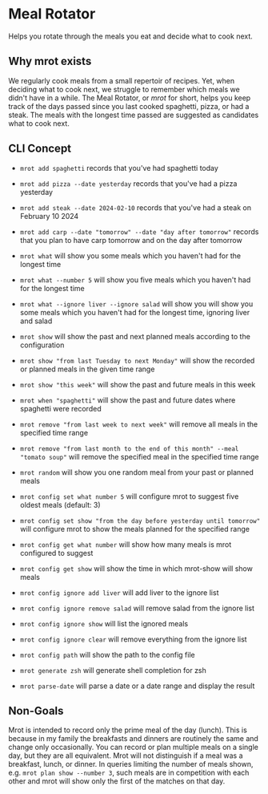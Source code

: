 # Meal Rotator

Helps you rotate through the meals you eat and decide what to cook next.

## Why mrot exists

We regularly cook meals from a small repertoir of recipes. Yet, when deciding what to cook next, we struggle to remember which meals we didn't have in a while. The Meal Rotator, or *mrot* for short, helps you keep track of the days passed since you last cooked spaghetti, pizza, or had a steak. The meals with the longest time passed are suggested as candidates what to cook next.

## CLI Concept

* `mrot add spaghetti` records that you've had spaghetti today
* `mrot add pizza --date yesterday` records that you've had a pizza yesterday
* `mrot add steak --date 2024-02-10` records that you've had a steak on February 10 2024
* `mrot add carp --date "tomorrow" --date "day after tomorrow"` records that you plan to have carp tomorrow and on the day after tomorrow

* `mrot what` will show you some meals which you haven't had for the longest time
* `mrot what --number 5` will show you five meals which you haven't had for the longest time
* `mrot what --ignore liver --ignore salad` will show you will show you some meals which you haven't had for the longest time, ignoring liver and salad

* `mrot show` will show the past and next planned meals according to the configuration
* `mrot show "from last Tuesday to next Monday"` will show the recorded or planned meals in the given time range
* `mrot show "this week"` will show the past and future meals in this week
* `mrot when "spaghetti"` will show the past and future dates where spaghetti were recorded
* `mrot remove "from last week to next week"` will remove all meals in the specified time range
* `mrot remove "from last month to the end of this month" --meal "tomato soup"` will remove the specified meal in the specified time range

* `mrot random` will show you one random meal from your past or planned meals

* `mrot config set what number 5` will configure mrot to suggest five oldest meals (default: 3)
* `mrot config set show "from the day before yesterday until tomorrow"` will configure mrot to show the meals planned for the specified range
* `mrot config get what number` will show how many meals is mrot configured to suggest
* `mrot config get show` will show the time in which mrot-show will show meals
* `mrot config ignore add liver` will add liver to the ignore list
* `mrot config ignore remove salad` will remove salad from the ignore list
* `mrot config ignore show` will list the ignored meals
* `mrot config ignore clear` will remove everything from the ignore list
* `mrot config path` will show the path to the config file

* `mrot generate zsh` will generate shell completion for zsh

* `mrot parse-date` will parse a date or a date range and display the result

## Non-Goals

Mrot is intended to record only the prime meal of the day (lunch). This is because in my family the breakfasts and dinners are routinely the same and change only occasionally. You can record or plan multiple meals on a single day, but they are all equivalent. Mrot will not distinguish if a meal was a breakfast, lunch, or dinner. In queries limiting the number of meals shown, e.g. `mrot plan show --number 3`, such meals are in competition with each other and mrot will show only the first of the matches on that day.
